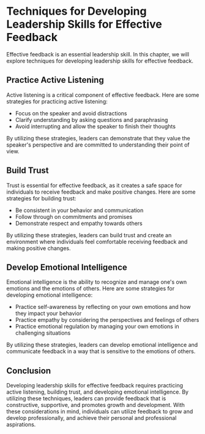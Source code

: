 Techniques for Developing Leadership Skills for Effective Feedback
==================================================================================================================================

Effective feedback is an essential leadership skill. In this chapter, we will explore techniques for developing leadership skills for effective feedback.

Practice Active Listening
-------------------------

Active listening is a critical component of effective feedback. Here are some strategies for practicing active listening:

* Focus on the speaker and avoid distractions
* Clarify understanding by asking questions and paraphrasing
* Avoid interrupting and allow the speaker to finish their thoughts

By utilizing these strategies, leaders can demonstrate that they value the speaker's perspective and are committed to understanding their point of view.

Build Trust
-----------

Trust is essential for effective feedback, as it creates a safe space for individuals to receive feedback and make positive changes. Here are some strategies for building trust:

* Be consistent in your behavior and communication
* Follow through on commitments and promises
* Demonstrate respect and empathy towards others

By utilizing these strategies, leaders can build trust and create an environment where individuals feel comfortable receiving feedback and making positive changes.

Develop Emotional Intelligence
------------------------------

Emotional intelligence is the ability to recognize and manage one's own emotions and the emotions of others. Here are some strategies for developing emotional intelligence:

* Practice self-awareness by reflecting on your own emotions and how they impact your behavior
* Practice empathy by considering the perspectives and feelings of others
* Practice emotional regulation by managing your own emotions in challenging situations

By utilizing these strategies, leaders can develop emotional intelligence and communicate feedback in a way that is sensitive to the emotions of others.

Conclusion
----------

Developing leadership skills for effective feedback requires practicing active listening, building trust, and developing emotional intelligence. By utilizing these techniques, leaders can provide feedback that is constructive, supportive, and promotes growth and development. With these considerations in mind, individuals can utilize feedback to grow and develop professionally, and achieve their personal and professional aspirations.
